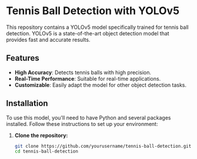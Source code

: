 # Tennis Ball Detection with YOLOv5

This repository contains a YOLOv5 model specifically trained for tennis ball detection. YOLOv5 is a state-of-the-art object detection model that provides fast and accurate results.

## Features

- **High Accuracy**: Detects tennis balls with high precision.
- **Real-Time Performance**: Suitable for real-time applications.
- **Customizable**: Easily adapt the model for other object detection tasks.

## Installation

To use this model, you'll need to have Python and several packages installed. Follow these instructions to set up your environment:

1. **Clone the repository:**

   ```bash
   git clone https://github.com/yourusername/tennis-ball-detection.git
   cd tennis-ball-detection
